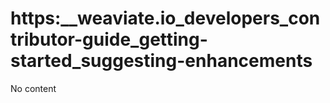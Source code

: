 # https:__weaviate.io_developers_contributor-guide_getting-started_suggesting-enhancements
No content